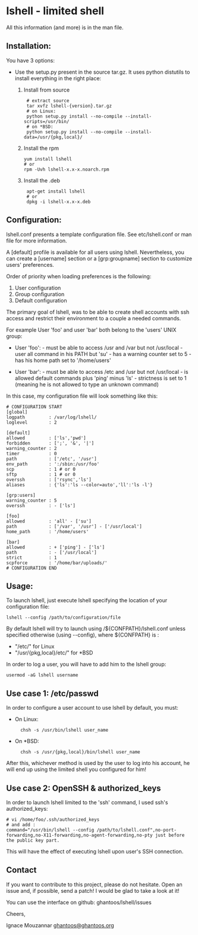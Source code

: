 lshell - limited shell
======================

All this information (and more) is in the man file.

Installation:
----------------

You have 3 options:

* Use the setup.py present in the source tar.gz. It uses python distutils to install everything in the right place:
    1. Install from source

            # extract source
            tar xvfz lshell-{version}.tar.gz
            # on Linux:
            python setup.py install --no-compile --install-scripts=/usr/bin/
            # on *BSD:
            python setup.py install --no-compile --install-data=/usr/{pkg,local}/
    2.  Install the rpm

            yum install lshell
            # or 
            rpm -Uvh lshell-x.x-x.noarch.rpm
    3. Install the .deb

            apt-get install lshell
            # or
            dpkg -i lshell-x.x-x.deb


Configuration:
------------------------

lshell.conf presents a template configuration file. See etc/lshell.conf or man file for more information.

A [default] profile is available for all users using lshell. Nevertheless,  you can create a [username] section or a [grp:groupname] section to customize users' preferences.

Order of priority when loading preferences is the following:

1. User configuration
2. Group configuration
3. Default configuration


The primary goal of lshell, was to be able to create shell accounts with ssh access and restrict their environment to a couple a needed commands.
 
For example User 'foo' and user 'bar' both belong to the 'users' UNIX group:

- User 'foo': 
       - must be able to access /usr and /var but not /usr/local
       - user all command in his PATH but 'su'
       - has a warning counter set to 5
       - has his home path set to '/home/users'

- User 'bar':
       - must be able to access /etc and /usr but not /usr/local
       - is allowed default commands plus 'ping' minus 'ls'
       - strictness is set to 1 (meaning he is not allowed to type an unknown command)

In this case, my configuration file will look something like this:

    # CONFIGURATION START
    [global]
    logpath         : /var/log/lshell/
    loglevel        : 2

    [default]
    allowed         : ['ls','pwd']
    forbidden       : [';', '&', '|'] 
    warning_counter : 2
    timer           : 0
    path            : ['/etc', '/usr']
    env_path        : ':/sbin:/usr/foo'
    scp             : 1 # or 0
    sftp            : 1 # or 0
    overssh         : ['rsync','ls']
    aliases         : {'ls':'ls --color=auto','ll':'ls -l'}

    [grp:users]
    warning_counter : 5
    overssh         : - ['ls']

    [foo]
    allowed         : 'all' - ['su']
    path            : ['/var', '/usr'] - ['/usr/local']
    home_path       : '/home/users'

    [bar]
    allowed         : + ['ping'] - ['ls'] 
    path            : - ['/usr/local']
    strict          : 1
    scpforce        : '/home/bar/uploads/'
    # CONFIGURATION END


Usage:
--------------

To launch lshell, just execute lshell specifying the location of your configuration file:

    lshell --config /path/to/configuration/file

By default lshell will try to launch using /${CONFPATH}/lshell.conf unless specified otherwise (using --config), where ${CONFPATH} is :

- "/etc/" for Linux
- "/usr/{pkg,local}/etc/" for *BSD

In order to log a user, you will have to add him to the lshell group:

    usermod -aG lshell username


Use case 1: /etc/passwd
----------------------------------------
In order to configure a user account to use lshell by default, you must:

- On Linux:

        chsh -s /usr/bin/lshell user_name

- On *BSD:

        chsh -s /usr/{pkg,local}/bin/lshell user_name

After this, whichever method is used by the user to log into his account, he will end up using the limited shell you configured for him!

Use case 2: OpenSSH & authorized_keys
-----------------------------------------------------------------
    
In order to launch lshell limited to the 'ssh' command, I used ssh's authorized_keys:

    # vi /home/foo/.ssh/authorized_keys
    # and add :
    command="/usr/bin/lshell --config /path/to/lshell.conf",no-port-forwarding,no-X11-forwarding,no-agent-forwarding,no-pty just before the public key part.

This will have the effect of executing lshell upon user's SSH connection. 

Contact
----------------
If you want to contribute to this project, please do not hesitate. Open an issue and, if possible, send a patch! I would be glad to take a look at it!

You can use the interface on github: ghantoos/lshell/issues

Cheers,

 Ignace Mouzannar <ghantoos@ghantoos.org>
